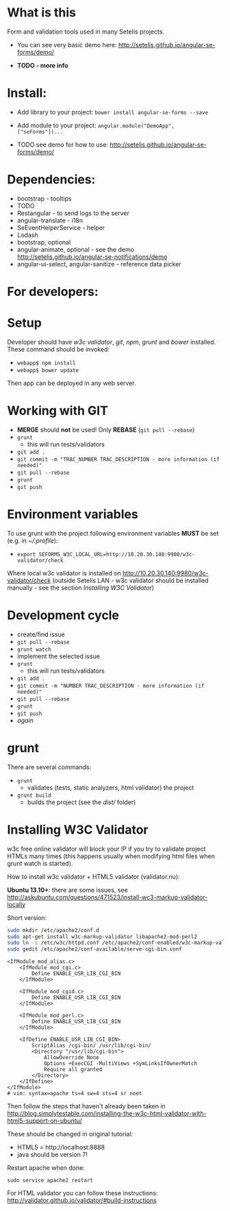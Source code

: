# What is this

Form and validation tools used in many Setelis projects.




- You can see very basic demo here: http://setelis.github.io/angular-se-forms/demo/
* **TODO - more info**

# Install:

 - Add library to your project: ```bower install angular-se-forms --save```
 - Add module to your project: ```angular.module("DemoApp", ["seForms"])...```


 - TODO see demo for how to use: http://setelis.github.io/angular-se-forms/demo/

# Dependencies:
 - bootstrap - tooltips
 - TODO
 - Restangular - to send logs to the server
 - angular-translate - i18n
 - SeEventHelperService - helper
 - Lodash
 - bootstrap, optional
 - angular-animate, optional - see the demo http://setelis.github.io/angular-se-notifications/demo
 - angular-ui-select, angular-sanitize - reference data picker

# For developers:
# Setup

Developer should have *w3c validator*, *git*, *npm*, *grunt* and *bower* installed.
These command should be invoked:
 - ```webapp$ npm install```
 - ```webapp$ bower update```

Then app can be deployed in any web server.

# Working with GIT
 - **MERGE** should **not** be used! Only **REBASE** (```git pull --rebase```)
 - ```grunt```
   - this will run tests/validators
 - ```git add .```
 - ```git commit -m "TRAC_NUMBER TRAC_DESCRIPTION - more information (if needed)"```
 - ```git pull --rebase```
 - ```grunt```
 - ```git push```

# Environment variables

To use grunt with the project following environment variables **MUST** be set (e.g. in *~/.profile*):
 - ```export SEFORMS_W3C_LOCAL_URL=http://10.20.30.140:9980/w3c-validator/check```

Where local w3c validator is installed on http://10.20.30.140:9980/w3c-validator/check (outside Setelis LAN - w3c validator should be installed manually - see the section *Installing W3C Validator*)

# Development cycle
 - create/find issue
 - ```git pull --rebase```
 - ```grunt watch```
 - implement the selected issue
 - ```grunt```
   - this will run tests/validators
 - ```git add .```
 - ```git commit -m "NUMBER TRAC_DESCRIPTION - more information (if needed)"```
 - ```git pull --rebase```
 - ```grunt```
 - ```git push```
 - *again*


# grunt
There are several commands:
 - ```grunt```
   - validates (tests, static analyzers, html validator) the project
 - ```grunt build```
   - builds the project (see the *dist/* folder)


# Installing W3C Validator
w3c free online validator will block your IP if you try to validate project HTMLs many times (this happens usually when modifying html files when grunt watch is started).

How to install w3c validator + HTML5 validator (validator.nu):

**Ubuntu 13.10+**: there are some issues, see http://askubuntu.com/questions/471523/install-wc3-markup-validator-locally


Short version:
```sh
sudo mkdir /etc/apache2/conf.d
sudo apt-get install w3c-markup-validator libapache2-mod-perl2
sudo ln -s /etc/w3c/httpd.conf /etc/apache2/conf-enabled/w3c-markup-validator.conf
sudo gedit /etc/apache2/conf-available/serve-cgi-bin.conf
```
```
<IfModule mod_alias.c>
    <IfModule mod_cgi.c>
        Define ENABLE_USR_LIB_CGI_BIN
    </IfModule>

    <IfModule mod_cgid.c>
        Define ENABLE_USR_LIB_CGI_BIN
    </IfModule>

    <IfModule mod_perl.c>
        Define ENABLE_USR_LIB_CGI_BIN
    </IfModule>

    <IfDefine ENABLE_USR_LIB_CGI_BIN>
        ScriptAlias /cgi-bin/ /usr/lib/cgi-bin/
        <Directory "/usr/lib/cgi-bin">
            AllowOverride None
            Options +ExecCGI -MultiViews +SymLinksIfOwnerMatch
            Require all granted
        </Directory>
    </IfDefine>
</IfModule>
# vim: syntax=apache ts=4 sw=4 sts=4 sr noet
 ```

Then follow the steps that haven't already been taken in http://blog.simplytestable.com/installing-the-w3c-html-validator-with-html5-support-on-ubuntu/

These should be changed in original tutorial:
 - HTML5 = http://localhost:8888
 - java should be version 7!


Restart apache when done:

```sudo service apache2 restart ```

For HTML validator you can follow these instructions: http://validator.github.io/validator/#build-instructions
